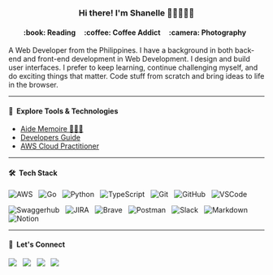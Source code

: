 <h3 align='center'>Hi there! I'm Shanelle 👋🏻👩🏻‍💻</h3>
<h4 align='center'>
  :book: Reading&nbsp;&nbsp;
  &nbsp;&nbsp;:coffee: Coffee Addict&nbsp;&nbsp;&nbsp;&nbsp;
  :camera: Photography&nbsp;&nbsp;
</h4>

A Web Developer from the Philippines. I have a background in both back-end and front-end development in Web Development. I design and build user interfaces. I prefer to keep learning, continue challenging myself, and do exciting things that matter. Code stuff from scratch and bring ideas to life in the browser.

---

#### 🔗 &nbsp;Explore Tools & Technologies

* [Aide Memoire 👩🏻‍💻](https://rmarasigan.github.io/notes/)
* [Developers Guide](https://developersguide.netlify.app)
* [AWS Cloud Practitioner](https://aws-cloud-practitioner.netlify.app/)

---

#### 🛠 &nbsp;Tech Stack
![AWS](https://img.shields.io/badge/AWS-FF9900?style=for-the-badge&logo=amazon-aws&logoColor=white)&nbsp;&nbsp;
![Go](https://img.shields.io/badge/Go-00ADD8?style=for-the-badge&logo=go&logoColor=white)&nbsp;&nbsp;
![Python](https://img.shields.io/badge/python-3670A0?style=for-the-badge&logo=python&logoColor=ffdd54)&nbsp;&nbsp;
![TypeScript](https://img.shields.io/badge/TypeScript-007ACC?style=for-the-badge&logo=typescript&logoColor=white)&nbsp;&nbsp;
![Git](https://img.shields.io/badge/GIT-E44C30?style=for-the-badge&logo=git&logoColor=white)&nbsp;&nbsp;
![GitHub](https://img.shields.io/badge/github-%23121011.svg?style=for-the-badge&logo=github&logoColor=white)&nbsp;&nbsp;
![VSCode](https://img.shields.io/badge/Visual_Studio_Code-0078D4?style=for-the-badge&logo=visual%20studio%20code&logoColor=white)&nbsp;&nbsp;

![Swaggerhub](https://img.shields.io/badge/-Swagger-%23Clojure?style=for-the-badge&logo=swagger&logoColor=white)&nbsp;&nbsp;
![JIRA](https://img.shields.io/badge/Jira-0052CC?style=for-the-badge&logo=Jira&logoColor=white)&nbsp;&nbsp;
![Brave](https://img.shields.io/badge/Brave-FF1B2D?style=for-the-badge&logo=Brave&logoColor=white)&nbsp;&nbsp;
![Postman](https://img.shields.io/badge/Postman-FF6C37?style=for-the-badge&logo=postman&logoColor=white)&nbsp;&nbsp;
![Slack](https://img.shields.io/badge/Slack-4A154B?style=for-the-badge&logo=slack&logoColor=white)&nbsp;&nbsp;
![Markdown](https://img.shields.io/badge/Markdown-000000?style=for-the-badge&logo=markdown&logoColor=white)&nbsp;&nbsp;
![Notion](https://img.shields.io/badge/Notion-%23000000.svg?style=for-the-badge&logo=notion&logoColor=white)

---

#### 💬 &nbsp;Let's Connect

<a href="https://rmarasigan.github.io/"><img src="https://img.shields.io/badge/Portfolio-FF1B2D?style=for-the-badge&logo=Brave&logoColor=white" /></a>&nbsp;&nbsp;
<a href="https://www.twitter.com/rmarasigan_"><img src="https://img.shields.io/badge/X-%23000000.svg?style=for-the-badge&logo=X&logoColor=white" /></a>&nbsp;&nbsp;
<a href="https://www.linkedin.com/in/rmarasigan"><img src="https://img.shields.io/badge/linkedin-%230077B5.svg?&style=for-the-badge&logo=linkedin&logoColor=white" /></a>&nbsp;&nbsp;
<a href="https://open.spotify.com/playlist/2c9yRetdcCLMgDZLb4oxXn?si=3bfc87e74cde4d9e"><img src="https://img.shields.io/badge/Spotify-43853D?&style=for-the-badge&logo=spotify&logoColor=white" /></a>
